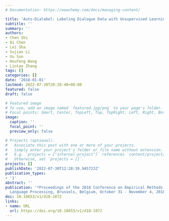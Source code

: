 ```yaml
---
# Documentation: https://wowchemy.com/docs/managing-content/

title: 'Auto-Dialabel: Labeling Dialogue Data with Unsupervised Learning'
subtitle: ''
summary: ''
authors:
- Chen Shi
- Qi Chen
- Lei Sha
- Sujian Li
- Xu Sun
- Houfeng Wang
- Lintao Zhang
tags: []
categories: []
date: '2018-01-01'
lastmod: 2022-07-30T20:28:40+08:00
featured: false
draft: false

# Featured image
# To use, add an image named `featured.jpg/png` to your page's folder.
# Focal points: Smart, Center, TopLeft, Top, TopRight, Left, Right, BottomLeft, Bottom, BottomRight.
image:
  caption: ''
  focal_point: ''
  preview_only: false

# Projects (optional).
#   Associate this post with one or more of your projects.
#   Simply enter your project's folder or file name without extension.
#   E.g. `projects = ["internal-project"]` references `content/project/deep-learning/index.md`.
#   Otherwise, set `projects = []`.
projects: []
publishDate: '2022-07-30T12:28:39.945723Z'
publication_types:
- '1'
abstract: ''
publication: '*Proceedings of the 2018 Conference on Empirical Methods in Natural
  Language Processing, Brussels, Belgium, October 31 - November 4, 2018*'
doi: 10.18653/v1/d18-1072
links:
- name: URL
  url: https://doi.org/10.18653/v1/d18-1072
---
```

